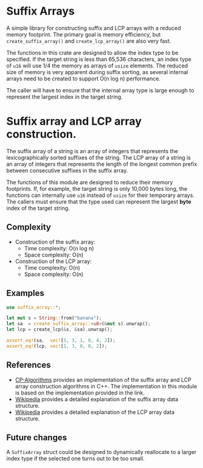 # Suffix Arrays

A simple library for constructing suffix and LCP arrays with a reduced memory
footprint. The primary goal is memory efficiency, but `create_suffix_array()` 
and `create_lcp_array()` are also very fast.

The functions in this crate are designed to allow the index type to be
specified. If the target string is less than 65,536 characters, an index type
of `u16` will use 1/4 the memory as arrays of `usize` elements. The reduced
size of memory is very apparent during suffix sorting, as several internal 
arrays need to be created to support O(n log n) performance.

The caller will have to ensure that the internal array type is large enough to
represent the largest index in the target string.

# Suffix array and LCP array construction.

The suffix array of a string is an array of integers that represents the 
lexicographically sorted suffixes of the string. The LCP array of a string
is an array of integers that represents the length of the longest common
prefix between consecutive suffixes in the suffix array.

The functions of this module are designed to reduce their memory footprints.
If, for example, the target string is only 10,000 bytes long, the functions 
can internally use `u16` instead of `usize` for their temporary arrays. The 
callers must ensure that the type used can represent the largest **byte** 
index of the target string.


## Complexity
- Construction of the suffix array:
    - Time complexity: O(n log n)
    - Space complexity: O(n)
- Construction of the LCP array:
   - Time complexity: O(n)
   - Space complexity: O(n)

## Examples
```rust
use suffix_array::*;

let mut s = String::from("banana");
let sa  = create_suffix_array::<u8>(&mut s).unwrap();
let lcp = create_lcp(&s, &sa).unwrap();

assert_eq!(sa,  vec![5, 3, 1, 0, 4, 2]);
assert_eq!(lcp, vec![1, 3, 0, 0, 2]);
```

## References
- [CP-Algorithms](https://cp-algorithms.com/string/suffix-array.html) 
  provides an implementation of the suffix array and LCP array construction
  algorithms in C++. The implementation in this module is based on the
  implementation provided in the link.
- [Wikipedia](https://en.wikipedia.org/wiki/Suffix_array) provides a
  detailed explanation of the suffix array data structure.
- [Wikipedia](https://en.wikipedia.org/wiki/Longest_common_prefix_array)
  provides a detailed explanation of the LCP array data structure.

## Future changes

A `SuffixArray` struct could be designed to dynamically reallocate to a larger
index type if the selected one turns out to be too small.
